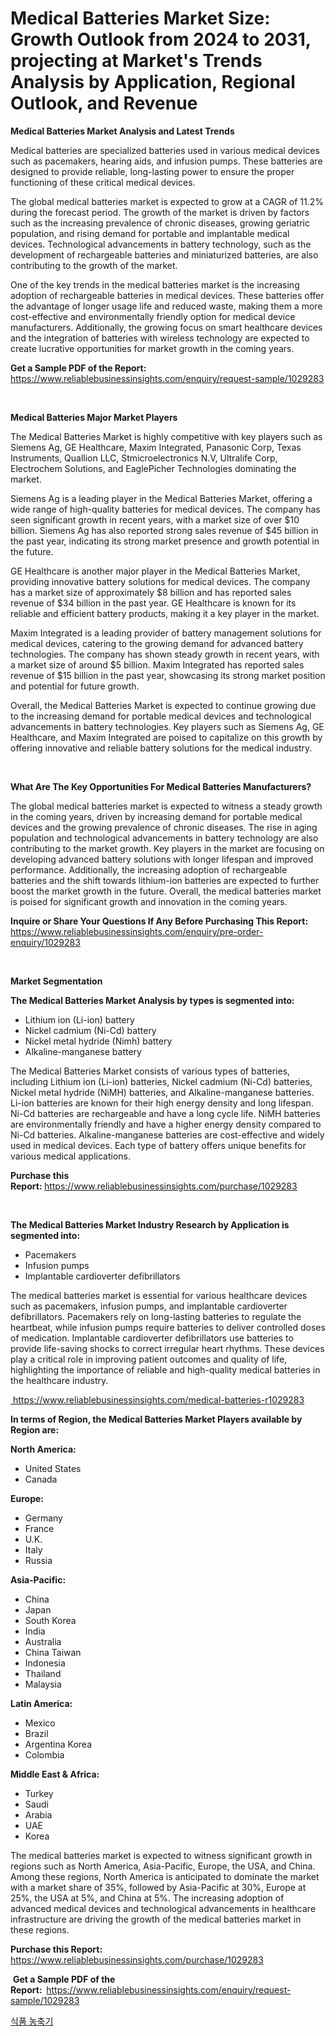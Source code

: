 <p><h1>Medical Batteries Market Size: Growth Outlook from 2024 to 2031, projecting at Market's Trends Analysis by Application, Regional Outlook, and Revenue</h1></p><p><strong>Medical Batteries Market Analysis and Latest Trends</strong></p>
<p><p>Medical batteries are specialized batteries used in various medical devices such as pacemakers, hearing aids, and infusion pumps. These batteries are designed to provide reliable, long-lasting power to ensure the proper functioning of these critical medical devices.</p><p>The global medical batteries market is expected to grow at a CAGR of 11.2% during the forecast period. The growth of the market is driven by factors such as the increasing prevalence of chronic diseases, growing geriatric population, and rising demand for portable and implantable medical devices. Technological advancements in battery technology, such as the development of rechargeable batteries and miniaturized batteries, are also contributing to the growth of the market.</p><p>One of the key trends in the medical batteries market is the increasing adoption of rechargeable batteries in medical devices. These batteries offer the advantage of longer usage life and reduced waste, making them a more cost-effective and environmentally friendly option for medical device manufacturers. Additionally, the growing focus on smart healthcare devices and the integration of batteries with wireless technology are expected to create lucrative opportunities for market growth in the coming years.</p></p>
<p><strong>Get a Sample PDF of the Report:&nbsp;</strong> <a href="https://www.reliablebusinessinsights.com/enquiry/request-sample/1029283">https://www.reliablebusinessinsights.com/enquiry/request-sample/1029283</a></p>
<p>&nbsp;</p>
<p><strong>Medical Batteries Major Market Players</strong></p>
<p><p>The Medical Batteries Market is highly competitive with key players such as Siemens Ag, GE Healthcare, Maxim Integrated, Panasonic Corp, Texas Instruments, Quallion LLC, Stmicroelectronics N.V, Ultralife Corp, Electrochem Solutions, and EaglePicher Technologies dominating the market. </p><p>Siemens Ag is a leading player in the Medical Batteries Market, offering a wide range of high-quality batteries for medical devices. The company has seen significant growth in recent years, with a market size of over $10 billion. Siemens Ag has also reported strong sales revenue of $45 billion in the past year, indicating its strong market presence and growth potential in the future.</p><p>GE Healthcare is another major player in the Medical Batteries Market, providing innovative battery solutions for medical devices. The company has a market size of approximately $8 billion and has reported sales revenue of $34 billion in the past year. GE Healthcare is known for its reliable and efficient battery products, making it a key player in the market.</p><p>Maxim Integrated is a leading provider of battery management solutions for medical devices, catering to the growing demand for advanced battery technologies. The company has shown steady growth in recent years, with a market size of around $5 billion. Maxim Integrated has reported sales revenue of $15 billion in the past year, showcasing its strong market position and potential for future growth.</p><p>Overall, the Medical Batteries Market is expected to continue growing due to the increasing demand for portable medical devices and technological advancements in battery technologies. Key players such as Siemens Ag, GE Healthcare, and Maxim Integrated are poised to capitalize on this growth by offering innovative and reliable battery solutions for the medical industry.</p></p>
<p>&nbsp;</p>
<p><strong>What Are The Key Opportunities For Medical Batteries Manufacturers?</strong></p>
<p><p>The global medical batteries market is expected to witness a steady growth in the coming years, driven by increasing demand for portable medical devices and the growing prevalence of chronic diseases. The rise in aging population and technological advancements in battery technology are also contributing to the market growth. Key players in the market are focusing on developing advanced battery solutions with longer lifespan and improved performance. Additionally, the increasing adoption of rechargeable batteries and the shift towards lithium-ion batteries are expected to further boost the market growth in the future. Overall, the medical batteries market is poised for significant growth and innovation in the coming years.</p></p>
<p><strong>Inquire or Share Your Questions If Any Before Purchasing This Report:</strong> <a href="https://www.reliablebusinessinsights.com/enquiry/pre-order-enquiry/1029283">https://www.reliablebusinessinsights.com/enquiry/pre-order-enquiry/1029283</a></p>
<p>&nbsp;</p>
<p><strong>Market Segmentation</strong></p>
<p><strong>The Medical Batteries Market Analysis by types is segmented into:</strong></p>
<p><ul><li>Lithium ion (Li-ion) battery</li><li>Nickel cadmium (Ni-Cd) battery</li><li>Nickel metal hydride (Nimh) battery</li><li>Alkaline-manganese battery</li></ul></p>
<p><p>The Medical Batteries Market consists of various types of batteries, including Lithium ion (Li-ion) batteries, Nickel cadmium (Ni-Cd) batteries, Nickel metal hydride (NiMH) batteries, and Alkaline-manganese batteries. Li-ion batteries are known for their high energy density and long lifespan. Ni-Cd batteries are rechargeable and have a long cycle life. NiMH batteries are environmentally friendly and have a higher energy density compared to Ni-Cd batteries. Alkaline-manganese batteries are cost-effective and widely used in medical devices. Each type of battery offers unique benefits for various medical applications.</p></p>
<p><strong>Purchase this Report:&nbsp;</strong><a href="https://www.reliablebusinessinsights.com/purchase/1029283">https://www.reliablebusinessinsights.com/purchase/1029283</a></p>
<p>&nbsp;</p>
<p><strong>The Medical Batteries Market Industry Research by Application is segmented into:</strong></p>
<p><ul><li>Pacemakers</li><li>Infusion pumps</li><li>Implantable cardioverter defibrillators</li></ul></p>
<p><p>The medical batteries market is essential for various healthcare devices such as pacemakers, infusion pumps, and implantable cardioverter defibrillators. Pacemakers rely on long-lasting batteries to regulate the heartbeat, while infusion pumps require batteries to deliver controlled doses of medication. Implantable cardioverter defibrillators use batteries to provide life-saving shocks to correct irregular heart rhythms. These devices play a critical role in improving patient outcomes and quality of life, highlighting the importance of reliable and high-quality medical batteries in the healthcare industry.</p></p>
<p><a href="https://www.reliablebusinessinsights.com/medical-batteries-r1029283">&nbsp;https://www.reliablebusinessinsights.com/medical-batteries-r1029283</a></p>
<p><strong>In terms of Region, the Medical Batteries Market Players available by Region are:</strong></p>
<p>
    <p> <strong> North America: </strong>
        <ul>
            <li>United States</li>
            <li>Canada</li>
        </ul>
        </p> 
    <p> <strong> Europe: </strong>
        <ul>
            <li>Germany</li>
            <li>France</li>
            <li>U.K.</li>
            <li>Italy</li>
            <li>Russia</li>
        </ul>
        </p> 
    <p> <strong> Asia-Pacific: </strong>
        <ul>
            <li>China</li>
            <li>Japan</li>
            <li>South Korea</li>
            <li>India</li>
            <li>Australia</li>
            <li>China Taiwan</li>
            <li>Indonesia</li>
            <li>Thailand</li>
            <li>Malaysia</li>
        </ul>
        </p> 
    <p> <strong> Latin America: </strong>
        <ul>
            <li>Mexico</li>
            <li>Brazil</li>
            <li>Argentina Korea</li>
            <li>Colombia</li>
        </ul>
        </p> 
    <p> <strong> Middle East & Africa: </strong>
        <ul>
            <li>Turkey</li>
            <li>Saudi</li>
            <li>Arabia</li>
            <li>UAE</li>
            <li>Korea</li>
        </ul>
    </p>
    </p>
<p><p>The medical batteries market is expected to witness significant growth in regions such as North America, Asia-Pacific, Europe, the USA, and China. Among these regions, North America is anticipated to dominate the market with a market share of 35%, followed by Asia-Pacific at 30%, Europe at 25%, the USA at 5%, and China at 5%. The increasing adoption of advanced medical devices and technological advancements in healthcare infrastructure are driving the growth of the medical batteries market in these regions.</p></p>
<p><strong>Purchase this Report: </strong><a href="https://www.reliablebusinessinsights.com/purchase/1029283">https://www.reliablebusinessinsights.com/purchase/1029283</a></p>
<p>&nbsp;<strong>Get a Sample PDF of the Report:&nbsp;&nbsp;</strong><a href="https://www.reliablebusinessinsights.com/enquiry/request-sample/1029283">https://www.reliablebusinessinsights.com/enquiry/request-sample/1029283</a></p>
<p><strong></strong></p>
<p><p><a href="https://github.com/CarmellaLang1/Market-Research-Report-List-1/blob/main/309562578621.md">식품 농축기</a></p></p>